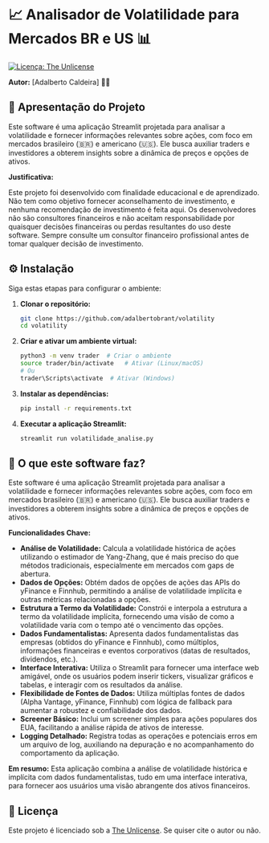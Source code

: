 # 📈 Analisador de Volatilidade para Mercados BR e US 📊

[![Licença: The Unlicense](https://img.shields.io/badge/License-The_Unlicense-blue.svg)](https://unlicense.org/)

**Autor:** \[Adalberto Caldeira] 👨‍💻

## 🧐 Apresentação do Projeto

Este software é uma aplicação Streamlit projetada para analisar a volatilidade e fornecer informações relevantes sobre ações, com foco em mercados brasileiro (🇧🇷) e americano (🇺🇸). Ele busca auxiliar traders e investidores a obterem insights sobre a dinâmica de preços e opções de ativos.

**Justificativa:**

Este projeto foi desenvolvido com finalidade educacional e de aprendizado. Não tem como objetivo fornecer aconselhamento de investimento, e nenhuma recomendação de investimento é feita aqui. Os desenvolvedores não são consultores financeiros e não aceitam responsabilidade por quaisquer decisões financeiras ou perdas resultantes do uso deste software. Sempre consulte um consultor financeiro profissional antes de tomar qualquer decisão de investimento.

## ⚙️ Instalação

Siga estas etapas para configurar o ambiente:

1.  **Clonar o repositório:**

    ```bash
    git clone https://github.com/adalbertobrant/volatility
    cd volatility
    ```

2.  **Criar e ativar um ambiente virtual:**

    ```bash
    python3 -m venv trader  # Criar o ambiente
    source trader/bin/activate   # Ativar (Linux/macOS)
    # Ou
    trader\Scripts\activate  # Ativar (Windows)
    ```

3.  **Instalar as dependências:**

    ```bash
    pip install -r requirements.txt
    ```

4.  **Executar a aplicação Streamlit:**

    ```bash
    streamlit run volatilidade_analise.py
    ```

## 🚀 O que este software faz?

Este software é uma aplicação Streamlit projetada para analisar a volatilidade e fornecer informações relevantes sobre ações, com foco em mercados brasileiro (🇧🇷) e americano (🇺🇸). Ele busca auxiliar traders e investidores a obterem insights sobre a dinâmica de preços e opções de ativos.

**Funcionalidades Chave:**

* **Análise de Volatilidade:** Calcula a volatilidade histórica de ações utilizando o estimador de Yang-Zhang, que é mais preciso do que métodos tradicionais, especialmente em mercados com gaps de abertura.
* **Dados de Opções:** Obtém dados de opções de ações das APIs do yFinance e Finnhub, permitindo a análise de volatilidade implícita e outras métricas relacionadas a opções.
* **Estrutura a Termo da Volatilidade:** Constrói e interpola a estrutura a termo da volatilidade implícita, fornecendo uma visão de como a volatilidade varia com o tempo até o vencimento das opções.
* **Dados Fundamentalistas:** Apresenta dados fundamentalistas das empresas (obtidos do yFinance e Finnhub), como múltiplos, informações financeiras e eventos corporativos (datas de resultados, dividendos, etc.).
* **Interface Interativa:** Utiliza o Streamlit para fornecer uma interface web amigável, onde os usuários podem inserir tickers, visualizar gráficos e tabelas, e interagir com os resultados da análise.
* **Flexibilidade de Fontes de Dados:** Utiliza múltiplas fontes de dados (Alpha Vantage, yFinance, Finnhub) com lógica de fallback para aumentar a robustez e confiabilidade dos dados.
* **Screener Básico:** Inclui um screener simples para ações populares dos EUA, facilitando a análise rápida de ativos de interesse.
* **Logging Detalhado:** Registra todas as operações e potenciais erros em um arquivo de log, auxiliando na depuração e no acompanhamento do comportamento da aplicação.

**Em resumo:** Esta aplicação combina a análise de volatilidade histórica e implícita com dados fundamentalistas, tudo em uma interface interativa, para fornecer aos usuários uma visão abrangente dos ativos financeiros.

## 📄 Licença

Este projeto é licenciado sob a [The Unlicense](https://unlicense.org/).
Se quiser cite o autor ou não.
